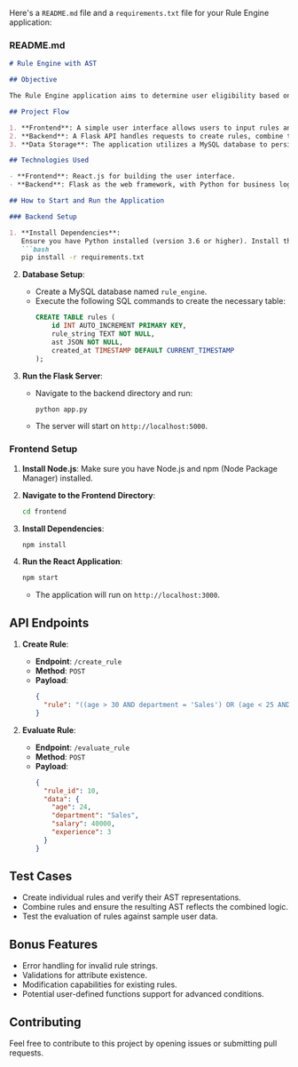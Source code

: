 Here's a `README.md` file and a `requirements.txt` file for your Rule Engine application:

### README.md

```markdown
# Rule Engine with AST

## Objective

The Rule Engine application aims to determine user eligibility based on various attributes such as age, department, income, and experience. It utilizes an Abstract Syntax Tree (AST) to represent conditional rules, enabling dynamic creation, combination, and modification of these rules.

## Project Flow

1. **Frontend**: A simple user interface allows users to input rules and user data. your need to install node modules for the frontend
2. **Backend**: A Flask API handles requests to create rules, combine them, and evaluate the rules against user data. The backend interacts with a MySQL database to store the rules and their AST representations.
3. **Data Storage**: The application utilizes a MySQL database to persist rules and their metadata, allowing for easy retrieval and manipulation.

## Technologies Used

- **Frontend**: React.js for building the user interface.
- **Backend**: Flask as the web framework, with Python for business logic and MySQL for data storage.

## How to Start and Run the Application

### Backend Setup

1. **Install Dependencies**:
   Ensure you have Python installed (version 3.6 or higher). Install the necessary packages by running:
   ```bash
   pip install -r requirements.txt
   ```

2. **Database Setup**:
   - Create a MySQL database named `rule_engine`.
   - Execute the following SQL commands to create the necessary table:
     ```sql
     CREATE TABLE rules (
         id INT AUTO_INCREMENT PRIMARY KEY,
         rule_string TEXT NOT NULL,
         ast JSON NOT NULL,
         created_at TIMESTAMP DEFAULT CURRENT_TIMESTAMP
     );
     ```

3. **Run the Flask Server**:
   - Navigate to the backend directory and run:
     ```bash
     python app.py
     ```
   - The server will start on `http://localhost:5000`.

### Frontend Setup

1. **Install Node.js**:
   Make sure you have Node.js and npm (Node Package Manager) installed.

2. **Navigate to the Frontend Directory**:
   ```bash
   cd frontend
   ```

3. **Install Dependencies**:
   ```bash
   npm install
   ```

4. **Run the React Application**:
   ```bash
   npm start
   ```
   - The application will run on `http://localhost:3000`.

## API Endpoints

1. **Create Rule**:
   - **Endpoint**: `/create_rule`
   - **Method**: `POST`
   - **Payload**:
     ```json
     {
       "rule": "((age > 30 AND department = 'Sales') OR (age < 25 AND department = 'Marketing')) AND (salary > 50000 OR experience > 5)"
     }
     ```

2. **Evaluate Rule**:
   - **Endpoint**: `/evaluate_rule`
   - **Method**: `POST`
   - **Payload**:
     ```json
     {
       "rule_id": 10,
       "data": {
         "age": 24,
         "department": "Sales",
         "salary": 40000,
         "experience": 3
       }
     }
     ```

## Test Cases

- Create individual rules and verify their AST representations.
- Combine rules and ensure the resulting AST reflects the combined logic.
- Test the evaluation of rules against sample user data.

## Bonus Features

- Error handling for invalid rule strings.
- Validations for attribute existence.
- Modification capabilities for existing rules.
- Potential user-defined functions support for advanced conditions.

## Contributing

Feel free to contribute to this project by opening issues or submitting pull requests.
